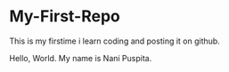 # My-First-Repo
This is my firstime i learn coding and posting it on github.

Hello, World. 
My name is Nani Puspita. 
